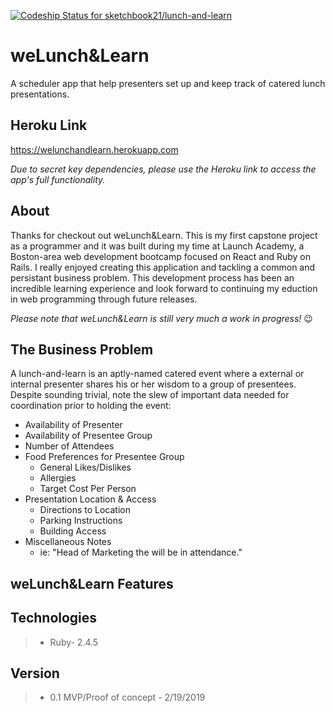 [![Codeship Status for sketchbook21/lunch-and-learn](https://app.codeship.com/projects/e11e4210-0951-0137-fc98-06b77dea8d40/status?branch=master)](https://app.codeship.com/projects/326128)

# weLunch&Learn
A scheduler app that help presenters set up and keep track of catered lunch presentations.

## Heroku Link
https://welunchandlearn.herokuapp.com

*Due to secret key dependencies, please use the Heroku link to access the app's full functionality.*


## About
Thanks for checkout out weLunch&Learn. This is my first capstone project as a programmer and it was built during my time at Launch Academy, a Boston-area web development bootcamp focused on React and Ruby on Rails. I really enjoyed creating this application and tackling a common and persistant business problem. This development process has been an incredible learning experience and look forward to continuing my eduction in web programming through future releases. 

*Please note that weLunch&Learn is still very much a work in progress!* :wink:

## The Business Problem
A lunch-and-learn is an aptly-named catered event where a external or internal presenter shares his or her wisdom to a group of presentees. Despite sounding trivial, note the slew of important data needed for coordination prior to holding the event:
- Availability of Presenter
- Availability of Presentee Group
- Number of Attendees
- Food Preferences for Presentee Group
  - General Likes/Dislikes
  - Allergies
  - Target Cost Per Person
- Presentation Location & Access
  - Directions to Location
  - Parking Instructions
  - Building Access
- Miscellaneous Notes
  - ie: "Head of Marketing the will be in attendance."

## weLunch&Learn Features


## Technologies

> - Ruby- 2.4.5


## Version
> - 0.1 MVP/Proof of concept - 2/19/2019
